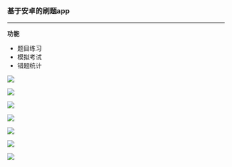 ### 基于安卓的刷题app

---

**功能**

- 题目练习
- 模拟考试
- 错题统计



![](img/1.jpg)



![](img/2.jpg)

![](img/3.jpg)

![](img/4.jpg)

![](img/5.jpg)

![](img/6.jpg)

![](img/7.jpg)
